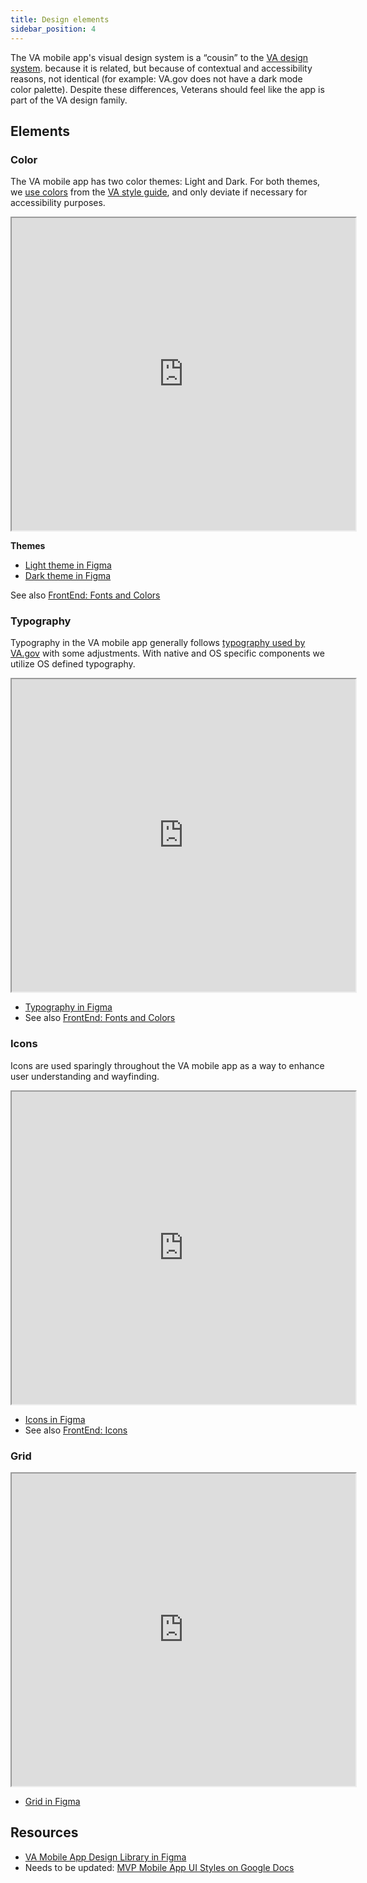 ```yaml
---
title: Design elements
sidebar_position: 4
---
```


The VA mobile app's visual design system is a “cousin” to the [VA design system](https://design.va.gov/design/).  because it is related, but because of contextual and accessibility reasons, not identical (for example: VA.gov does not have a dark mode color palette). Despite these differences, Veterans should feel like the app is part of the VA design family.

## Elements​
### Color 
The VA mobile app has two color themes: Light and Dark. For both themes, we [use  colors](https://www.figma.com/file/bGO6g5cCvWycrNjoK66PXc/VA-Mobile-Design-Tokens?node-id=151%3A76) from the [VA style guide](https://design.va.gov/foundation/color-palette), and only deviate if necessary for accessibility purposes.

<iframe width="550" height="500" src="https://www.figma.com/embed?embed_host=share&url=https%3A%2F%2Fwww.figma.com%2Ffile%2FQVLPB3eOunmKrgQOuOt0SU%2Fbranch%2FrRcjru5nNPz1A4p3xvD6ND%2FVAMobile-DesignLibrary1.0-%25F0%259F%2593%2590%3Fnode-id%3D720%253A1431%26t%3DkaAKRCUzSZOxoRi6-1" allowfullscreen></iframe>

**Themes**
- [Light theme in Figma](https://www.figma.com/file/yXL0MkEKyAPGXPZqRH0VFZ/VA-Mobile-light-theme?node-id=183%3A441)
- [Dark theme in Figma](https://www.figma.com/file/gOhb2kZvoQiXiGigqWZhnx/VA-Mobile-dark-theme?node-id=183%3A441)

See also [FrontEnd: Fonts and Colors](/docs/Engineering/FrontEnd/Fonts%20and%20Colors/FontsAndColors)


### Typography
Typography in the VA mobile app generally follows [typography used by VA.gov](https://design.va.gov/design/typography) with some adjustments. With native and OS specific components we utilize OS defined typography. 

<!-- <table>
<caption>Mobile app typography styles</caption>
<tr>
    <th>Use</th>
    <th>Font</th>
    <th>Font Size</th>
    <th>Line Height</th>
    <th>Style</th>
</tr>
<tr>
    <td>Heading</td>
    <td>Bitter Bold</td>
    <td>24px</td>
    <td>30px</td>
    <td>N/A</td>
</tr>
<tr>
    <td>Mobile Body</td>
    <td>Source Sans Pro Regular</td>
    <td>20px</td>
    <td>30px</td>
    <td>N/A</td>
</tr>
<tr>
    <td>Mobile Body Bold</td>
    <td>Source Sans Pro Bold</td>
    <td>20px</td>
    <td>20px</td>
    <td>N/A</td>
</tr>
<tr>
    <td>Mobile Body Link</td>
    <td>Source Sans Pro Regular</td>
    <td>20px</td>
    <td>30px</td>
    <td>Underline</td>
</tr>
<tr>
    <td>Mobile Body Required</td>
    <td>Source Sans Pro Regular</td>
    <td>20px</td>
    <td>30px</td>
    <td>Asterisk before text</td>
</tr>
<tr>
    <td>Helper Text</td>
    <td>Source Sans Pro Regular</td>
    <td>16px</td>
    <td>22px</td>
    <td>N/A</td>
</tr>
</table> -->

<iframe width="550" height="500" src="https://www.figma.com/embed?embed_host=share&url=https%3A%2F%2Fwww.figma.com%2Ffile%2FbGO6g5cCvWycrNjoK66PXc%2FVA-Mobile-Design-Tokens%3Fnode-id%3D151%253A959" allowfullscreen></iframe>

* [Typography in Figma](https://www.figma.com/file/QVLPB3eOunmKrgQOuOt0SU/%F0%9F%93%9A-VA-Mobile-Design-Library?node-id=720%3A1708)
* See also [FrontEnd: Fonts and Colors](/docs/Engineering/FrontEnd/Fonts%20and%20Colors/FontsAndColors)

### Icons
Icons are used sparingly throughout the VA mobile app as a way to enhance user understanding and wayfinding.

<iframe width="550" height="500" src="https://www.figma.com/embed?embed_host=share&url=https%3A%2F%2Fwww.figma.com%2Ffile%2FQVLPB3eOunmKrgQOuOt0SU%2Fbranch%2FrRcjru5nNPz1A4p3xvD6ND%2FVAMobile-DesignLibrary1.0-%25F0%259F%2593%2590%3Fnode-id%3D543%253A1079%26t%3DkaAKRCUzSZOxoRi6-1" allowfullscreen></iframe>

* [Icons in Figma](https://www.figma.com/file/QVLPB3eOunmKrgQOuOt0SU/%F0%9F%93%9A-VA-Mobile-Design-Library?node-id=720%3A1986)
* See also [FrontEnd: Icons](/docs/Engineering/FrontEnd/Icons/)

 
### Grid
<iframe width="550" height="500" src="https://www.figma.com/embed?embed_host=share&url=https%3A%2F%2Fwww.figma.com%2Ffile%2FQVLPB3eOunmKrgQOuOt0SU%2Fbranch%2FrRcjru5nNPz1A4p3xvD6ND%2FVAMobile-DesignLibrary1.0-%25F0%259F%2593%2590%3Fnode-id%3D578%253A783%26t%3DkaAKRCUzSZOxoRi6-1" allowfullscreen></iframe>

* [Grid in Figma](https://www.figma.com/file/QVLPB3eOunmKrgQOuOt0SU/%F0%9F%93%9A-VA-Mobile-Design-Library?node-id=720%3A2053)


## Resources
- [VA Mobile App Design Library in Figma](https://www.figma.com/file/QVLPB3eOunmKrgQOuOt0SU/%F0%9F%93%9A-VA-Mobile-Design-Library?node-id=501%3A40)
- Needs to be updated: [MVP Mobile App UI Styles on Google Docs](https://docs.google.com/document/d/1VC-CLWnhevB8HLBBHPwkSJvECn8EBie8HOkJylKE1lo/edit)
